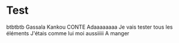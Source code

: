 # Test

btbtbtb
Gassala
Kankou CONTE
Adaaaaaaaa
Je vais tester tous les éléments
J'étais comme lui moi aussiiiii
A manger